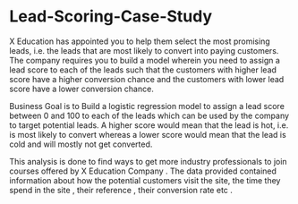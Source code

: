 # Lead-Scoring-Case-Study
X Education has appointed you to help them select the most promising leads, i.e. the leads that are most likely to convert into paying customers. 
The company requires you to build a model wherein you need to assign a lead score to each of the leads such that the customers with higher lead score have a higher conversion chance and 
the customers with lower lead score have a lower conversion chance.

Business Goal is to Build a logistic regression model to assign a lead score between 0 and 100 to each of the leads which can be used by the company to target potential leads. 
A higher score would mean that the lead is hot, i.e. is most likely to convert whereas a lower score would mean that the lead is cold and will mostly not get converted.

This analysis is done to find ways to get more industry professionals to join  courses offered by X Education Company . 
The  data provided  contained  information about how the potential customers visit the site, the time they spend in the site , their  reference , their conversion rate  etc .  
